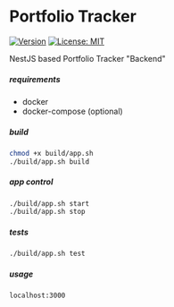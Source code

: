 # Portfolio Tracker

[![Version](https://img.shields.io/badge/Version-0.0.1-blue)](https://github.com/hulkthedev/portfolio-tracker)
[![License: MIT](https://img.shields.io/badge/License-MIT-green.svg)](https://opensource.org/licenses/MIT)

NestJS based Portfolio Tracker "Backend" 

##### requirements
- docker
- docker-compose (optional)

##### build
```bash
chmod +x build/app.sh
./build/app.sh build
```

##### app control
```bash
./build/app.sh start
./build/app.sh stop
```

##### tests
```bash
./build/app.sh test 
```

##### usage
```bash
localhost:3000
```